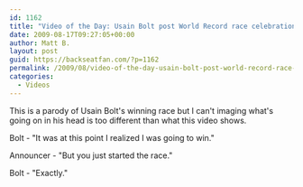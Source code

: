 ```yaml
---
id: 1162
title: "Video of the Day: Usain Bolt post World Record race celebration"
date: 2009-08-17T09:27:05+00:00
author: Matt B.
layout: post
guid: https://backseatfan.com/?p=1162
permalink: /2009/08/video-of-the-day-usain-bolt-post-world-record-race-celebration/
categories:
  - Videos
---
```


<div class="entry">
  <p>
    This is a parody of Usain Bolt's winning race but I can't imaging what's going on in his head is too different than what this video shows.
  </p>

  <p>
    Bolt - "It was at this point I realized I was going to win."
  </p>

  <p>
    Announcer - "But you just started the race."
  </p>

  <p>
    Bolt - "Exactly."
  </p>

  <p>
  </p>
</div>
